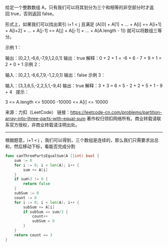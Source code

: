 给定一个整数数组 A，只有我们可以将其划分为三个和相等的非空部分时才返回 true，否则返回 false。

形式上，如果我们可以找出索引 i+1 < j 且满足 (A[0] + A[1] + ... + A[i] == A[i+1] + A[i+2] + ... + A[j-1] == A[j] + A[j-1] + ... + A[A.length - 1]) 就可以将数组三等分。

示例 1：

输出：[0,2,1,-6,6,-7,9,1,2,0,1]
输出：true
解释：0 + 2 + 1 = -6 + 6 - 7 + 9 + 1 = 2 + 0 + 1
示例 2：

输入：[0,2,1,-6,6,7,9,-1,2,0,1]
输出：false
示例 3：

输入：[3,3,6,5,-2,2,5,1,-9,4]
输出：true
解释：3 + 3 = 6 = 5 - 2 + 2 + 5 + 1 - 9 + 4
 
提示：

3 <= A.length <= 50000
-10000 <= A[i] <= 10000

来源：力扣（LeetCode）
链接：https://leetcode-cn.com/problems/partition-array-into-three-parts-with-equal-sum
著作权归领扣网络所有。商业转载请联系官方授权，非商业转载请注明出处。

---

根据题意，i+1 < j ，我们可以得到，三个数组是连续的，那么我们只需要求出总和，然后移动下标，看能否完成分割

```go
func canThreePartsEqualSum(A []int) bool {
	sum := 0
	for i := 0; i < len(A); i++ {
		sum += A[i]
	}
	if sum%3 != 0 {
		return false
	}
	subSum := 0
	count := 0
	for i := 0; i < len(A); i++ {
		subSum += A[i]
		if subSum == sum/3 {
			count++
			subSum = 0
		}
	}
	return count == 3
}
```
